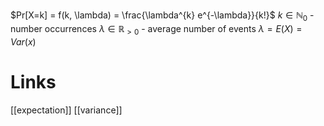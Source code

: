 $Pr[X=k] = f(k, \lambda) = \frac{\lambda^{k} e^{-\lambda}}{k!}$
$k \in \mathbb{N}_0$ - number occurrences
$\lambda \in \mathbb{R}_{> 0}$ - average number of events
$\lambda = E(X) = Var(x)$

# Links
[[expectation]]
[[variance]]
